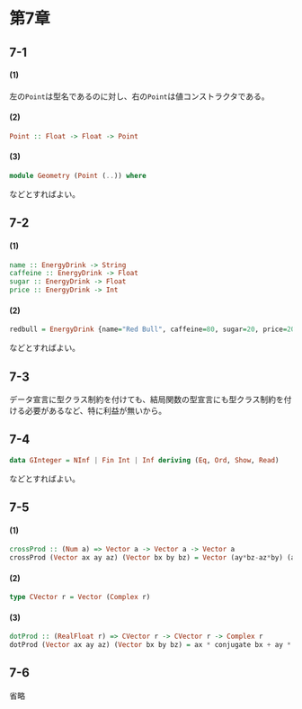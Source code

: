 # 第7章

## 7-1
#### (1)
左の`Point`は型名であるのに対し、右の`Point`は値コンストラクタである。
#### (2)
```haskell
Point :: Float -> Float -> Point
```
#### (3)
```haskell
module Geometry (Point (..)) where
```
などとすればよい。

## 7-2
#### (1)
```haskell
name :: EnergyDrink -> String
caffeine :: EnergyDrink -> Float
sugar :: EnergyDrink -> Float
price :: EnergyDrink -> Int
```
#### (2)
```haskell
redbull = EnergyDrink {name="Red Bull", caffeine=80, sugar=20, price=200}
```
などとすればよい。

## 7-3
データ宣言に型クラス制約を付けても、結局関数の型宣言にも型クラス制約を付ける必要があるなど、特に利益が無いから。

## 7-4
```haskell
data GInteger = NInf | Fin Int | Inf deriving (Eq, Ord, Show, Read)
```
などとすればよい。

## 7-5
#### (1)
```haskell
crossProd :: (Num a) => Vector a -> Vector a -> Vector a
crossProd (Vector ax ay az) (Vector bx by bz) = Vector (ay*bz-az*by) (az*bx-ax*bz) (ax*by-ay*bx)
```
#### (2)
```haskell
type CVector r = Vector (Complex r)
```
#### (3)
```haskell
dotProd :: (RealFloat r) => CVector r -> CVector r -> Complex r
dotProd (Vector ax ay az) (Vector bx by bz) = ax * conjugate bx + ay * conjugate by + az * conjugate bz
```

## 7-6
省略